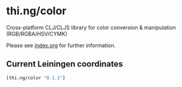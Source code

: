 # thi.ng/color

Cross-platform CLJ/CLJS library for color conversion & manipulation (RGB/RGBA/HSV/CYMK)

Please see [index.org](src/index.org) for further information.

## Current Leiningen coordinates

```clj
[thi.ng/color "0.1.1"]
```
